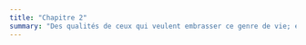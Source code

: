 ```yaml
---
title: "Chapitre 2"
summary: "Des qualités de ceux qui veulent embrasser ce genre de vie; et de ce qu'il faut observer dans leur réception."
---
```



